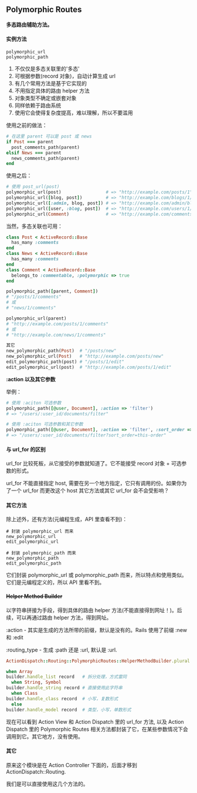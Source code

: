 ## Polymorphic Routes

**多态路由辅助方法。**

#### 实例方法

```
polymorphic_url
polymorphic_path
```

1. 不仅仅是多态关联里的'多态'
2. 可根据参数(record 对象)，自动计算生成 url
3. 有几个常用方法是基于它实现的
4. 不用指定具体的路由 helper 方法
5. 对象类型不确定或嵌套对象
6. 同样依赖于路由系统
7. 使用它会使得复杂度提高，难以理解，所以不要滥用

使用之前的做法：

```ruby
# 在这里 parent 可以是 post 或 news
if Post === parent
  post_comments_path(parent)
elsif News === parent
  news_comments_path(parent)
end
```

使用之后：

```ruby
# 使用 post_url(post)
polymorphic_url(post)                 # => "http://example.com/posts/1"
polymorphic_url([blog, post])         # => "http://example.com/blogs/1/posts/1"
polymorphic_url([:admin, blog, post]) # => "http://example.com/admin/blogs/1/posts/1"
polymorphic_url([user, :blog, post])  # => "http://example.com/users/1/blog/posts/1"
polymorphic_url(Comment)              # => "http://example.com/comments"
```

当然，多态关联也可用：

```ruby
class Post < ActiveRecord::Base
  has_many :comments
end
class News < ActiveRecord::Base
  has_many :comments
end
class Comment < ActiveRecord::Base
  belongs_to :commentable, :polymorphic => true
end
```

```ruby
polymorphic_path([parent, Comment])
# "/posts/1/comments"
# 或
# "news/1/comments"

polymorphic_url(parent)
# "http://example.com/posts/1/comments"
# 或
# "http://example.com/news/1/comments"

其它
new_polymorphic_path(Post)  # "/posts/new"
new_polymorphic_url(Post)   # "http://example.com/posts/new"
edit_polymorphic_path(post) # "/posts/1/edit"
edit_polymorphic_url(post)  # "http://example.com/posts/1/edit"
```

**:action 以及其它参数**

举例：

```ruby
# 使用 :aciton 可选参数
polymorphic_path([@user, Document], :action => 'filter')
# => "/users/:user_id/documents/filter"

# 使用 :aciton 可选参数和其它参数
polymorphic_path([@user, Document], :action => 'filter', :sort_order => 'this-order')
# => "/users/:user_id/documents/filter?sort_order=this-order"
```

#### 与 url_for 的区别

url_for 比较死板，从它接受的参数就知道了。它不能接受 record 对象 + 可选参数的形式。

url_for 不能直接指定 host, 需要在另一个地方指定，它只有调用的份。如果你为了一个 url_for 而更改这个 host 其它方法或其它 url_for 会不会受影响？

#### 其它方法

除上述外，还有方法(元编程生成，API 里查看不到)：

```
# 封装 polymorphic_url 而来
new_polymorphic_url
edit_polymorphic_url

# 封装 polymorphic_path 而来
new_polymorphic_path
edit_polymorphic_path
```

它们封装 polymorphic_url 或 polymorphic_path 而来，所以特点和使用类似。
它们是元编程定义的，所以 API 里看不到。

#### ~~Helper Method Builder~~

以字符串拼接为手段，得到具体的路由 helper 方法(不能直接得到网址！)。后续，可以再通过路由 helper 方法，得到网址。

:action - 其实是生成的方法所带的前缀，默认是没有的。Rails 使用了前缀 :new 和 :edit

:routing_type - 生成 :path 还是 :url, 默认是 :url.

```ruby
ActionDispatch::Routing::PolymorphicRoutes::HelperMethodBuilder.plural 'edit', 'url'

when Array
builder.handle_list record   # 拆分处理，方式雷同
  when String, Symbol
builder.handle_string record # 直接使用此字符串
  when Class
builder.handle_class record  # 小写，复数形式
  else
builder.handle_model record  # 类型，小写，单数形式
```

现在可以看到 Action View 和 Action Dispatch 里的 url_for 方法, 以及 Action Dispatch 里的 Polymorphic Routes 相关方法都封装了它，在某些参数情况下会调用到它。其它地方，没有使用。

#### 其它

原来这个模块是在 Action Controller 下面的，后面才移到 ActionDispatch::Routing.

我们是可以直接使用这几个方法的。
